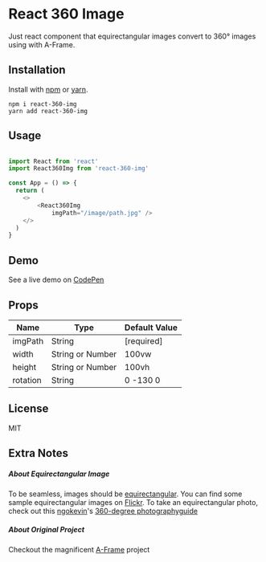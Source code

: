 # React 360 Image

Just react component that equirectangular images convert to 360° images using with A-Frame.

## Installation

Install with [npm](https://www.npmjs.com/package/react-360-img) or
[yarn](https://github.com/yarnpkg/yarn).

```
npm i react-360-img
yarn add react-360-img
```

## Usage

```js

import React from 'react'
import React360Img from 'react-360-img'

const App = () => {
  return (
    <>
        <React360Img 
            imgPath="/image/path.jpg" />
    </>
  )
}

```

## Demo

See a live demo on [CodePen](https://codepen.io/ahmetozantekin/full/JjJBqwj)

## Props

| Name            | Type                    | Default Value |
| --------        | -----------------       | ------------- |
| imgPath         | String                  | [required]    |
| width           | String or Number        | 100vw         |
| height          | String or Number        | 100vh         |
| rotation        | String                  | 0 -130 0      |



## License
MIT

## Extra Notes

##### About Equirectangular Image

To be seamless, images should be [equirectangular](https://en.wikipedia.org/wiki/Equirectangular_projection). You can find some sample equirectangular images on [Flickr](https://www.flickr.com/groups/equirectangular/). 
To take an equirectangular photo, check out this [ngokevin](https://github.com/ngokevin/)'s [360-degree photographyguide](http://ngokevin.com/blog/360-photography/) 

##### About Original Project
Checkout the magnificent [A-Frame](https://aframe.io/) project
